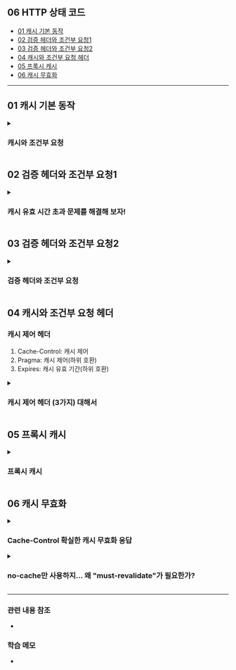 ## 06 HTTP 상태 코드 ##
- [01 캐시 기본 동작](#1)
- [02 검증 헤더와 조건부 요청1](#2)
- [03 검증 헤더와 조건부 요청2](#3)
- [04 캐시와 조건부 요청 헤더](#4)
- [05 프록시 캐시](#5)
- [06 캐시 무효화](#6)

---



<a name="1"></a>
## 01 캐시 기본 동작 ##

<details>
  <summary>
    <h3> 캐시와 조건부 요청 </h3>
  </summary>

### 캐시는 어떻게 동작하는가? ###
- ```캐시가 없을 때```

![스크린샷 2022-06-06 오후 10 05 32](https://user-images.githubusercontent.com/96563289/172166705-0bafc0a3-2c21-45c9-9074-3622ffc6ef9c.png)
- "클라이언트에서 [요청1]을 하면 서버에서 응답" 하게 된다. 그러면 응답 받은 이미지를 화면에 보여주게 되는데, 캐시가 없는 경우에는 두 번째 똑같은 요청을 했을 때 똑같은 행위를 반복하게 된다.

```
<캐시가 없을 때>
- 데이터가 변경되지 않아도 계속 네트워크를 통해서 데이터를 다운로드 받아야 한다
- 인터넷 네트워크는 매우 느리고 비싸다
- 브라우저 로딩 속도가 느리다
- 느린 사용자 경험
```

- **위의 단점을 해결하기 위해 [캐시]를 적용하면 아래와 같다**
- ```캐시를 적용했을 때```

![스크린샷 2022-06-06 오후 10 12 10](https://user-images.githubusercontent.com/96563289/172167468-1526693e-81d6-4145-a046-9cf14657f802.png)

- [요청1] 때 브라우저에 캐시를 저장한다. 캐시의 유효 시간을 적어두고 "응답 결과 캐시에 저장"한다.
- [요청2] 먼저 브라우저에서 캐시를 찾는다. 60초 안에 같은 요청을 하면 네트워크를 타지 않고 동일한 응답을 내려준다

```
<캐시 적용>
- 캐시 덕분에 "캐시 가능 시간" 동안 네트워크를 사용하지 않아도 된다
- 비싼 네트워크 사용량을 줄일 수 있다
- 브라우저 로딩 속도가 매우 빠르다
- 빠른 사용자 경험
```

- **캐시 적용하고 세번째 요청을 하면 어떻게 될까?**
- ```캐시 시간 초과```
    - [요청3] "캐시 가능 시간" 후에 요청을 하면 [요청1]과 동일하게 다시 요청해야 한다.
    - 기존 캐시를 초기화 시키고 다시 60초 유효한 상태가 된다

```
<캐시 시간 초과>
- 캐시 유효 시간이 초과하면, 서버를 통해 데이터를 다시 조회하고 캐시를 갱신한다
- 이 때 다시 네트워크 다운로드가 발생한다
```

> 하지만... 시간 초과 후 요청도 [요청1]과 동일하다면... 이 과정이 너무 아깝다... 이 문제는 어떻게 해결할 수 있을까???

</details>


<a name="2"></a>
## 02 검증 헤더와 조건부 요청1 ##

<details>
  <summary>
    <h3> 캐시 유효 시간 초과 문제를 해결해 보자! </h3>
  </summary>

- 캐시 유효 시간이 초과해서 서버에 다시 요청하면 다음 두 가지 상황이 나타난다
    1) 서버에서 기존 데이터를 변경함 (A 이미지 -> B 이미지로 변경)
    2) 서버에서 기존 데이터를 변경하지 않음

- **"캐시 시간 초과" 해결방법은 바로!!!**
    - ```검증 헤더```
    - ```조건부 요청```

### ```검증 헤더``` 추가 ###

![스크린샷 2022-06-06 오후 10 35 12](https://user-images.githubusercontent.com/96563289/172171253-db5a38ce-f487-4855-9577-697076147a00.png)

- ```Last-Modified: UTC 표기법``` 데이터 최종 수정일을 헤더에 넣어 둔 응답을 내려준다
- 이를 캐시에 저장한다
- 시간 초과 후 [요청2]를 보낼 때, 기존 캐시에 "데이터 최종 수정일"을 넘기면 서버에서 이를 보고 판단한다. 만약 동일하면 아래 이미지럼 304 응답을 보낸다. 이 때 HTTP Body를 보내지 않는다.
    - 이처럼 [헤더]만 보내면 네트워크 부화가 학 줄어든다!

![스크린샷 2022-06-06 오후 10 43 34](https://user-images.githubusercontent.com/96563289/172172761-7e12381c-21ec-4188-95f9-51670a78719d.png)

```
<검증 헤더와 조건부 요청>
- 캐시 유효 시간 초과해도 서버 데이커가 생신되지 않으면 "304 Not Modified + 헤더 메타 정보만 응답(바디 X)"
- 클라이언트는 서버가 보낸 응답 헤더 정보로 캐시의 메타 정보를 갱신, 캐시에 저장되어 있는 데이터 재활용한다
- 결과적으로 네트워크 다운로드가 발생하지만 용량이 적은 헤더 정보만 다운로드 되기에 매우 실용적인 해결책이다
```

</details>

<a name="3"></a>
## 03 검증 헤더와 조건부 요청2 ##

<details>
  <summary>
    <h3> 검증 헤더와 조건부 요청 </h3>
  </summary>

### 검증 헤더와 조건부 요청 ###
- **검증 헤더**
  - 캐시 데이터와 서버 데이터가 같은지 검증하는 데이터
  - ```Last-Modified, ETag```
- **조건부 요청 헤더**
  - 검증 헤더로 조건에 따른 분기
  - ```If-Modified-Since: Last-Modified``` 사용
  - ```If-None-Match: ETag``` 사용
  - 조건이 만족하면 ```200 OK```
  - 조건이 만족하지 않으면 ```304 Not Modified```

<details>
  <summary>
    <h3> 검증 헤더와 조건부 요청 (예시) </h3>
  </summary>

- ```If-Modified-Since: ``` 이후에 데이터가 수정되었으면?
  - **데이터 미변경**
    - 캐시: 2020년 06월 07일 11:10:00 🆚 2020년 06월 07일 11:10:00 (-> 동일)
    - ```304 Not Modified```, 헤더 데이터만 전송(BODY 미포함)
    - 전송 용량 0.1M(헤더 0.1M, 바디 1.0M)
  - **데이터 변경**
    - 캐시: 2020년 06월 07일 11:10:00 🆚 서버: 2022년 06월 07일 **12:00:00**
    - ```200 OK```, 모든 데이터 전송(BODY 포함)
    - 전송 용량 1.1M(헤더 0.1M, 바디 1.0M)
</details>

> 캐시 시간 초과 단점을 보안한 [검증 헤더와 조건부 요청] 방법이 과연 장점만 있을까???

###  검증 헤더와 조건부 요청 Last-Modified 단점 ###
- ```If-Modified-Since: Last-Modified``` 단점
  - 1) 1초 미만(0.X초) 단위로 캐시 조정 불가능
  - 2) [날짜 기반의 로직] 사용
    - 데이터 수정 날짜는 다르지만, "같은 데이터"를 수정해서 데이터가 동일해도 [날짜 기반 로직]임으로 다시 전체 데이터를 다운로드 받는다
    - **‼️ 서버에서 별도의 캐시 로직을 관리하고 싶은 경우 어떻게 할까???**
      - (스페이스 또는 주석처럼 크게 영향이 없는 변경에서 캐시를 유지)

### ✅ 서버에서 별도의 캐시 로직을 관리하는 방법 ###
- ```ETag, If-None-Match``` 사용
- ```ETag(Entity Tag)```
  - 캐시용 데이터에 임의의 고유한 버전 이름을 달아둠
    - 예) ETag: "v1.0", ETag: "a2dkfhddl22"
  - 데이터가 변경되면 이 이름을 바꾸어서 변경함(Hash 다시 생성)
    - 예) ETag: "aaaa" -> ETag: "bbbb"
  - 따라서!! **클라이언트에서 ETag만 보내서 서버와 같으면 유지. 다르면 다시 받기!**

  ![스크린샷 2022-06-07 오전 11 39 36](https://user-images.githubusercontent.com/96563289/172284079-df92a1f1-e4bf-43ee-8475-b6e416a4270f.png)

  - ETag 특징 : **캐시 제어 로직을 서버에서 완전히 관리**
  - 때문에 클라이언트 입장에서 ETag 완전한 블랙박스이다 👍
  - 클라이언트는 단순히 이 값을 서버에 제공(클라이언트는 캐시 메커니즘을 모름)
    - ETag 적용 예) 애플리케이션 배포 주기에 맞추어 ETag 모두 갱신

</details>

<a name="4"></a>
## 04 캐시와 조건부 요청 헤더 ##

### 캐시 제어 헤더 ###
1. Cache-Control: 캐시 제어
2. Pragma: 캐시 제어(하위 호환)
3. Expires: 캐시 유효 기간(하위 호환)

<details>
  <summary>
    <h3> 캐시 제어 헤더 (3가지) 대해서 </h3>
  </summary>

<details>
  <summary>
    <h3> Cache-Control </h3>
  </summary>

> 캐시 제어 헤더 3가지가 있지만 오늘날 Cache-Control로 거이 모든 걸 한다

- ```Cache-Control: max-age```
  - 캐시 유효 시간, 초 단위로 입력할 수 있다(보통 유효시간을 길게 잡는다)
- ```Cache-Control: no-cache```
  - 데이터는 캐시해도 되지만, 항상 원(origin) 서버에 검증하고 사용해야 된다.
    - [재요청] 시 "If-Modified-Since: Last-Modified" 보내는 것 처럼 항상 서버에 물어보고 사용하라는 것.
- ```Cache-Control: no-store```
  - 데이터에 민감한 정보가 있으므로 저장하면 안됨(메모리에서 사용하고 최대한 빨리 삭제)
    - 보통 캐시하면 하드디스크에 저장이 된다. 하지만 응답 캐시에 "Cache-Control: no-store" 있으면 메모리에서 사용하고 최대한 빨리 삭제한다

</details>

<details>
  <summary>
    <h3> Pragma </h3>
  </summary>

> 지금은 거이 사용하지 않는다. 하지만 하위 호환으로 필요하면 사용하기도 한다.

- ```Pragma: no-cache```
  - no-cache처럼 동작한다
- HTTP 1.0 하위 호환

</details>

<details>
  <summary>
    <h3> Expires </h3>
  </summary>

- ```expires: Mon, 01 Jan 1990 00:00:00 GMT```
- 캐시 만료일을 정확한 날짜로 지정할 수 있다(날짜지정 보다 초단위로 만료일 지정하는 방법이 훨씬 유용한 방법이다)
  - 때문에 지금은 더 유연한 ```Cache-Control: max-age``` 사용 권장한다
- HTTP 1.0 부터 사용
- ```Cache-Control: max-age```와 함께 사용하면 Expires는 무시한다

</details>

### [검증 헤더]와 [조건부 요청 헤더] 정리 ###

- **[검증 헤더 (Validator)]**
  - ```ETag:``` "v1.0", ```ETag:``` "a2dkfhddl22"
  - ```Last-Modified:``` Thu, 04 Jun 2020 07:20:30 GMT
- **[조건부 헤더] 4가지**
  - If-Match, If-None-Match: ETag 값 사용
  - If-Modified-Since, If-Unmodified-Since: Last-Modified 값 사용
</details>

<a name="5"></a>
## 05 프록시 캐시 ##

<details>
  <summary>
    <h3> 프록시 캐시 </h3>
  </summary>

> 진짜 서버!! 원 소스가 있는 서버는 "origin 서버"라고 한다. 하지만 원서버가 "미국"에 있다면 한국에서 요청하고 응답을 받기까지 굉장히 오래 걸린다. 이를 해결하기 위해 [프록시 캐시 서버]를 도입한다. 
> 한국 어딘가에 있는 [프록시 캐시 서버] 설치하고 한국에서 오는 요청은 [프록시 캐시 서버]를 거쳐서 미국에 있는 원 서버에 접근하게 된다. 
> 따라서 유튜브를 빨리 볼 수 있는 것이다. 때문에 한국 사람들이 잘 안 보는 영상을 보면 시간이 굉장히 오래 걸리고, 잘 보는 영상을 보면 굉장히 응답이 빠른 것이다. 

![스크린샷 2022-06-07 오후 1 12 00](https://user-images.githubusercontent.com/96563289/172294421-cf8aa528-19f0-46b7-b387-7a104a41eef9.png)

-  **[프록시 캐시 서버]** 는 중간에서 공용으로 사용하는 ```public 캐시```가 저장된다.

### 관련 "캐시 지시어" (기타) ###

![스크린샷 2022-06-07 오후 1 18 17](https://user-images.githubusercontent.com/96563289/172295040-08405a68-df1c-4e1d-b205-97b1adb865e7.png)

</details>

<a name="6"></a>
## 06 캐시 무효화 ##

<details>
  <summary>
    <h3> Cache-Control 확실한 캐시 무효화 응답 </h3>
  </summary>

> ❓ 캐시 적용을 안 하면 캐시 안되는 거 아닌가? 무효화 방법이 따로 필요한가?

> ❗️ 네 !!! 웹브라우저에서 GET 요청이 오면 임의로 캐시를 저장해 버린다!

> ✅ 따라서 "이 페이지는 캐시되면 안된다!" 하면 아래 내용을 전부 작성해 줘야 한다

```
Cache-Control: no-cache, no-store, must-revalidate
Pragma: no-cache
```

```Pragma: no-cache``` 이 구닥다리는 왜 쓰는가?
-> 과거 브라우저 요청이 올 수 있기 때문에 작성해 준다. (HTTP 1.0 하위 호환)

### 캐시 지시어 - 확실한 캐시 무효화

![스크린샷 2022-06-07 오후 1 27 36](https://user-images.githubusercontent.com/96563289/172296160-9366275d-07ad-45ba-9713-08e47cd27268.png)

</details>

<details>
  <summary>
    <h3> no-cache만 사용하지... 왜 "must-revalidate"가 필요한가? </h3>
  </summary>

> "no-cache", "must-revalidate" 둘 다 서버에 검증하고 사용 한다. 단 no-cache는 항상 원 서버 검증. must-revalidate는 캐시 만료 후 최초 조회 시 원 서버 검증 한다.

### no-cache 기본 동작

![스크린샷 2022-06-07 오후 4 16 17](https://user-images.githubusercontent.com/96563289/172319486-02013a19-590e-421f-b65e-8b92310c4047.png)

> no-cache 경우 원 서버에 보내야 하지만 순간 네트워크가 단절하면 프록시 데이터에 장애가 일어나면 옛 데이터를 보여주는 설정을 할 수 있다. 이렇게 설정을 하면 네트워크 장애 시 원 서버가 아닌 프록시에서 응답.

![스크린샷 2022-06-07 오후 4 16 31](https://user-images.githubusercontent.com/96563289/172319707-6f3e4052-6579-4a14-916e-f377cbd36a50.png)

> ‼️ 하지만 이렇게 하면 문제가 발생한다

> 상황 예시) 계좌이체를 하고 통장 새로고침을 했는데 네트워크 장애로 원 서버가 아닌 프록시에서 응답하게 되면 옛 통장 잔고가 보이게 된다...!

> 때문에 "must-revalidate"까지 작성해 주는 것이다

![스크린샷 2022-06-07 오후 4 17 02](https://user-images.githubusercontent.com/96563289/172319767-b99f8905-39aa-46f3-ba02-8f49ed171544.png)

> "must-revalidate"는 원 서버로 가는 네트워크 장애가 발생하면 이미지 같이 504 에러로 응답한다

</details>

---
### 관련 내용 참조 ###
- 

### 학습 메모 ###
- 